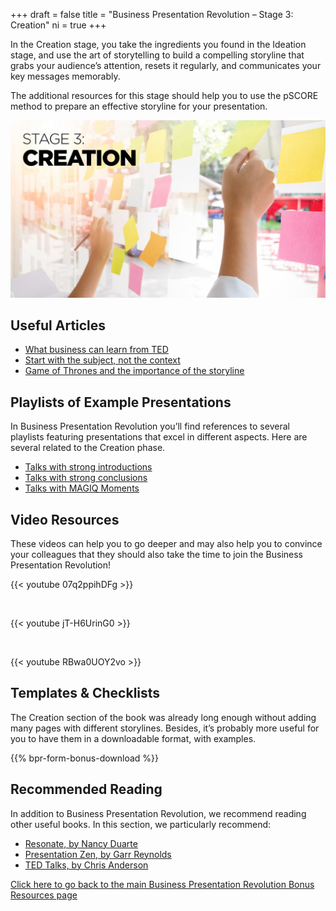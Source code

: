 +++
draft 			= false
title 			= "Business Presentation Revolution – Stage 3: Creation"
ni				= true
+++

In the Creation stage, you take the ingredients you found in the Ideation stage, and use the art of storytelling to build a compelling storyline that grabs your audience’s attention, resets it regularly, and communicates your key messages memorably.

The additional resources for this stage should help you to use the pSCORE method to prepare an effective storyline for your presentation.

![Stage 3 Creation](stage-3-creation.jpg)

## Useful Articles

* [What business can learn from TED](https://www.ideasonstage.com/news/2018/04/10/2018-04-10-what-business-can-learn-from-ted/)
* [Start with the subject, not the context](https://www.ideasonstage.com/news/2019/07/02/2019-07-02-why-you-should-avoid-long-winded-introductions-in-your-presentations/)
* [Game of Thrones and the importance of the storyline](https://www.ideasonstage.com/news/2019/05/21/2019-05-21-game-of-thrones-and-the-importance-of-the-storyline/)

## Playlists of Example Presentations

In Business Presentation Revolution you’ll find references to several playlists featuring presentations that excel in different aspects. Here are several related to the Creation phase.

* <a href="https://www.youtube.com/playlist?list=PLZzM50I6k_S5W1gW-auMVT1lOSUBmVBOl" target="_blank">Talks with strong introductions</a>
* <a href="https://www.youtube.com/playlist?list=PLZzM50I6k_S7AAB6pGfg8l0gHLKGOdjMV" target="_blank">Talks with strong conclusions</a>
* <a href="https://www.youtube.com/playlist?list=PLZzM50I6k_S7On1lQJK5OSACZSRQlo8-s" target="_blank">Talks with MAGIQ Moments</a>

## Video Resources

These videos can help you to go deeper and may also help you to convince your colleagues that they should also take the time to join the Business Presentation Revolution!

{{< youtube 07q2ppihDFg >}}

<br />

{{< youtube jT-H6UrinG0 >}}

<br />

{{< youtube RBwa0UOY2vo >}}

## Templates & Checklists

The Creation section of the book was already long enough without adding many pages with different storylines. Besides, it’s probably more useful for you to have them in a downloadable format, with examples.

{{% bpr-form-bonus-download %}}

## Recommended Reading

In addition to Business Presentation Revolution, we recommend reading other useful books. In this section, we particularly recommend:

* [Resonate, by Nancy Duarte](https://www.amazon.com/Resonate-Present-Stories-Transform-Audiences/dp/0470632011/)
* [Presentation Zen, by Garr Reynolds](https://www.amazon.com/Presentation-Zen-Simple-Design-Delivery/dp/0135800919/ref=sr_1_1)
* [TED Talks, by Chris Anderson](https://www.amazon.com/TED-Talks-Official-Public-Speaking/dp/1328710289)

[Click here to go back to the main Business Presentation Revolution Bonus Resources page](/business-presentation-revolution/book/bonus-content/)
